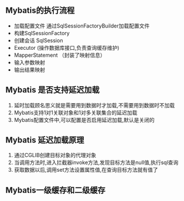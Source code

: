 ## Mybatis的执行流程
- 加载配置文件 通过SqlSessionFactoryBuilder加载配置文件
- 构建SqlSessionFactory
- 创建会话 SqlSession 
- Executor (操作数据库接口,负责查询缓存维护)
- MapperStatement （封装了映射信息）
- 输入参数映射
- 输出结果映射

## Mybatis 是否支持延迟加载
1. 延时加载顾名思义就是需要用到数据时才加载,不需要用到数据时不加载
2. Mybatis支持1对1关联对象和1对多关联集合的延迟加载
3. Mybatis配置文件中,可以配置是否启用延迟加载,默认是关闭的

## Mybatis 延迟加载原理
1. 通过CGLIB创建目标对象的代理对象
2. 当调用方法时,进入拦截器invoke方法,发现目标方法是null值,执行sql查询
3. 获取数据以后,调用set方法设置属性值,在查询目标方法就有值了

## Mybatis一级缓存和二级缓存

